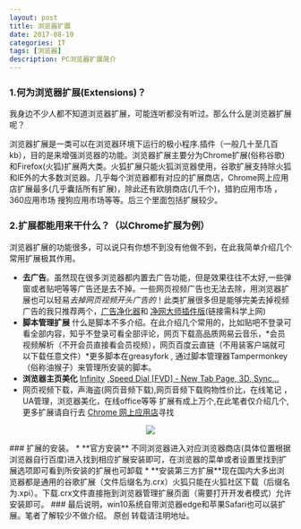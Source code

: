 ```yaml
---	
layout:	post	
title: 浏览器扩展	
date: 2017-08-19	
categories: IT 	 
tags: [浏览器]
description: PC浏览器扩展简介
---		
```

### 1.何为浏览器扩展(Extensions)？    
我身边不少人都不知道浏览器扩展，可能连听都没有听过。那么什么是浏览器扩展呢？
<!--more-->
浏览器扩展是一类可以在浏览器环境下运行的极小程序.插件（一般几十至几百kb），目的是来增强浏览器的功能。浏览器扩展主要分为Chrome扩展(俗称谷歌)和Firefox(火狐)扩展两大类。火狐扩展只能火狐浏览器使用，谷歌扩展支持除火狐和IE外的大多数浏览器。几乎每个浏览器都有对应的扩展商店，Chrome网上应用店扩展最多(几乎囊括所有扩展)，除此还有欧朋商店(几千个)，猎豹应用市场 ，360应用市场  搜狗应用市场等等。后三个里面包括扩展较少。
### 2.扩展都能用来干什么？（以Chrome扩展为例）	
浏览器扩展的功能很多，可以说只有你想不到没有他做不到，在此我简单介绍几个常用扩展极其作用。
* **去广告**。虽然现在很多浏览器都内置去广告功能，但是效果往往不太好,一些弹窗或者贴吧等等广告还是去不掉。一些网页视频广告也无法去除，用浏览器扩展也可以轻易*去掉网页视频开头广告的*！此类扩展很多但是能够完美去掉视频广告的我只推荐两个，[广告净化器](https://www.yiclear.com/download/)和 [净网大师插件版](https://chrome.google.com/webstore/detail/%E5%87%80%E7%BD%91%E5%A4%A7%E5%B8%88%E6%8F%92%E4%BB%B6%E7%89%88%E2%80%94%E2%80%94%E6%9C%80%E5%A5%BD%E7%94%A8%E7%9A%84%E5%B9%BF%E5%91%8A%E6%8B%A6%E6%88%AA%E7%A5%9E%E5%99%A8/hlbemiiemimimkoidinfdiabbibgaljl?utm_source=chrome-ntp-icon)(链接需科学上网)
* **脚本管理扩展** 什么是脚本不多介绍。在此介绍几个常用的，比如贴吧不登录可看全部内容，知乎不登录可看全部评论，网页下载高品质网易云音乐，*会员视频解析（不开会员直接看会员视频），网页百度云直链（不用装客户端就可以下载任意文件）*更多脚本在greasyfork , 通过脚本管理器Tampermonkey （俗称油猴子）来管理所安装的脚本。   
* **浏览器主页美化**  [Infinity](http://infinitynewtab.com/)    	,[Speed Dial [FVD] - New Tab Page, 3D, Sync...](https://chrome.google.com/webstore/detail/speed-dial-fvd-new-tab-pa/llaficoajjainaijghjlofdfmbjpebpa?utm_source=InfinityNewtab)
* 网页视频下载，声海盗(网页音频下载),网页音频下载购物性价比，在线笔记 ，UA管理，浏览器美化，在线office等等
扩展有成上万个,在此笔者仅介绍几个,更多扩展请自行去 [Chrome 网上应用店](https://chrome.google.com/webstore/category/extensions?utm_source=InfinityNewtab)寻找   
<center>
    <p><img src="http://ys-m.ys168.com/580755414/j6I2O75473LLKLkRmdtF/chrome.png" align="center"></p>
</center>
### 扩展的安装。	
* **官方安装** 不同浏览器进入对应浏览器商店(具体位置根据浏览器自行百度)进入找到相应扩展安装即可，在浏览器的菜单或者设置里找到扩展选项即可看到所安装的扩展也可卸载	
* **安装第三方扩展**现在国内大多出浏览器都是通用的谷歌扩展（文件后缀名为.crx）火狐只能在火狐社区下载（后缀名为.xpi）。下载.crx文件直接拖到浏览器管理扩展页面（需要打开开发者模式）允许安装即可。
### 最后说明，win10系统自带浏览器edge和苹果Safari也可以装扩展。笔者了解较少不做介绍。 
原创 转载请注明地址。

